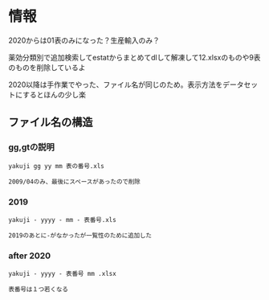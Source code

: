 # 情報
2020からは01表のみになった？生産輸入のみ？

薬効分類別で追加検索してestatからまとめてdlして解凍して12.xlsxのものや9表のものを削除しているよ

2020以降は手作業でやった、ファイル名が同じのため。表示方法をデータセットにするとほんの少し楽


## ファイル名の構造
### gg,gtの説明　
    yakuji gg yy mm 表の番号.xls

    2009/04のみ、最後にスペースがあったので削除

### 2019
    yakuji - yyyy - mm - 表番号.xls

    2019のあとに-がなかったが一覧性のために追加した

### after 2020 
    yakuji - yyyy - 表番号 mm .xlsx

    表番号は１つ若くなる

